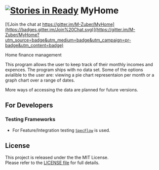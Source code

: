 [![Stories in Ready](https://badge.waffle.io/M-Zuber/MyHome.png?label=ready&title=Ready)](https://waffle.io/M-Zuber/MyHome)
MyHome
==========

[![Join the chat at https://gitter.im/M-Zuber/MyHome](https://badges.gitter.im/Join%20Chat.svg)](https://gitter.im/M-Zuber/MyHome?utm_source=badge&utm_medium=badge&utm_campaign=pr-badge&utm_content=badge)

Home finance management

This program allows the user to keep track of their monthly incomes and expences. The program ships with no data set.
Some of the options avialible to the user are: viewing a pie chart representaion per month or a graph chart over a 
range of dates.

More ways of accessing the data are planned for future versions.

## For Developers

### Testing Frameworks
- For Feature/Integration testing [`SpecFlow`](http://www.specflow.org/) is used.

## License

This project is released under the the MIT License. <br/> Please refer to the [LICENSE file](LICENSE) for full details.
